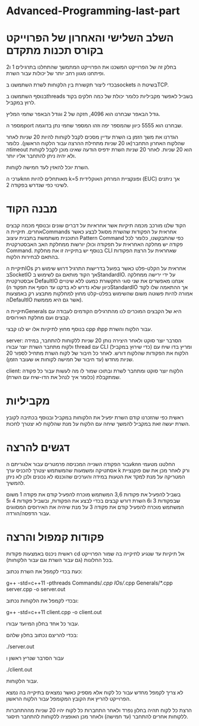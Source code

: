 # Advanced-Programming-last-part

# השלב השלישי והאחרון של הפרוייקט בקורס תכנות מתקדם
בחלק זה של הפרוייקט המשכנו את הפרוייקט המתמשך שהתחלנו בתרגילים 1 ו2 ופיתחנו
מגוון רחב יותר של יכולות עבור השרת.

בכדי ליצור תקשורת בין הלקוחות לשרת השתמשנו בsockets בשיטת הTCP.

בנוסף השתמשנו בthreads בשביל לאפשר מקביליות כלומר יכולת של כמה חלקים בקוד לרוץ במקביל.

גודל הבאפר שבחרנו הוא 4096, חזקה של 2 וגודל הבאפר שחמי המליץ.

מספר הport שבחרנו הוא 5555 כיוון שהמספר יפה וזהו המספר שחמי נתן בדוגמה.

הגדרנו את משך הזמן בו השרת עדיין מסכים לקבל לקוחות להיות 20 שניות לאחר שהלקוח האחרון התחבר(או 20 שניות מתחילת ההרצה עבור הלקוח הראשון).
כלומר הtimeout הוא 20 שניות.
לאחר 20 שניות השרת ידפיס הודעה שאינו מוכן לקבל לקוחות ולא יהיה ניתן להתחבר אליו יותר.

השרת יוכל להאזין לעד חמישה לקוחות.

ערכי הknn מאותחלים להיות k=5 ופונקציית המרחק האוקלידית (EUC) אך ניתנים לשינוי כפי שנדרש בפקודה 2.


# מבנה הקוד
הקוד שלנו מורכב מכמה תיקיות אשר אחראיות על דברים שונים ובנוסף מכמה קבצים אחרים.
תיקיית הCommands אחראית על הפקודות שהשרת מסוגל לבצע כאשר התוכנית משתמשת בתבנית עיצוב Pattern Command כפי שהתבקשנו, כלומר לכל פקודה יש מחלקה האחראית על תפקודה וכולן יורשות ממחלקת האב האבסטרקטית Command.
בנוסף יש בתיקייה זו את מחלקת CLI שאחראית על הרצת הפקודות בהתאם לבחירות הלקוח.

תיקיית הIOs אחראית על הקלט-פלט כאשר בפועל בדרישות התרגיל דרוש שימוש רק בSocketIO אך הקוד מותאם גם לשימוש בStandardIO.
על ידי ירישה ממחלקה אבסטרקטית DefaultIO אנחנו מאפשרים את שני סוגי התקשורת כמעט ללא שינויים (כיוון שלא נדרש לא בדקנו עד הסוף את תפקוד הStandardIO אך ההתאמה שלו לקוד אמורה להיות פשוטה משום שהשימוש בפלט-קלט מחוץ למחלקות מתבצע רק באמצעות הDefaultIO אשר גם היא מממשת).

תיקיית הGenerals היא של הקבצים המוכרים לנו מהתרגילים הקודמים לעבודה עם קבצים ועם מחלקת האירוסים.

בנוסף מחוץ לתיקיות אלו יש לנו קבצי cpp וhpp עבור הלקוח והשרת.

server:
הסרבר יוצר סוקט ולאחר היצירה נותן 20 שניות ללקוחות להתחבר, במידה ולקוח מתחבר השרת יוצר עבורו thread עם CLI (כדי שירוץ במקביל) ומריץ בדו שיח עם הלקוח את הפקודות שהלקוח דורש.
לאחר כל חיבור של לקוח השרת מתחיל לספור 20 שניות מחדש (עד חיבור של חמישה לקוחות או שעובר הזמן).

client:
הלקוח יוצר סוקט ומתחבר לשרת ובתוכו שמור לו מה לעשות עבור כל פקודה שמתקבלת (כלומר איך לנהל את הדו-שיח עם השרת).

# מקביליות
ראשית כפי שהזכרנו קודם השרת יפעיל את הלקוחות במקביל ובנוסף בכתיבה לקובץ השרת יעשה זאת במקביל להמשך שיחה עם הלקוח על מנת שהלקוח לא יצטרך לחכות.

# דגשים להרצה
עבור הפקודה השנייה המכניסה פרמטרים עבור אלגוריתם הknn החלטנו מטעמי אסתטיקה ומשמעות שהמשתמש יצטרך להכניס ערך k ורק לאחר מכן את שם פוקנציית המטריקה על מנת למקד את הטעות במידה והערכים שהוכנסו לא נכונים ולכן לא ניתן להמשיך.

בשביל להפעיל את פקודות 3,6 המשתמש מוכרח להפעיל קודם את פקודה 1 משום שבפקודות 3 ו6 השרת דורש קבצים בכדי לבצע את הפקודות, ובשביל פקודות 4 ו5 המשתמש מוכרח להפעיל קודם את פקודה 3 על מנת שיהיה את האירוסים המסווגים עבור הדפסה/הורדה.


# פקודות קמפול והרצה

ראשית ניכנס באמצעות פקודות cd אל תיקיות עד שנגיע לתיקייה בה שמור הפרוייקט בכל החלונות (גם עבור השרת וגם עבור הלקוחות).

כעת בכדי לקמפל את השרת נכתוב:

g++ -std=c++11 -pthreads Commands/*.cpp IOs/*.cpp Generals/*.cpp server.cpp -o server.out

ובכדי לקמפל את הלקוחות נכתוב:

g++ -std=c++11 client.cpp -o client.out

עבור כל אחד בחלון המיועד עבורו.

בכדי להריצם נכתוב בחלון שלהם:

./server.out

עבור הסרבר שנריץ ראשון ו

./client.out

עבור הלקוחות.

לא צריך לקמפל מחדש עבור כל לקוח אלא מספיק כאשר נמצאים בתיקייה בה נמצא הפרוייקט להריץ את הקובץ המקומפל עבור הלקוח הראשון.

הרצת כל לקוח תהיה בחלון נפרד ולאחר התחברות כל לקוח יהיו 20 שניות מההתחברות ללקוחות אחרים להתחבר (עד חמישה) ולאחר מכן האופציה ללקוחות להתחבר תיסגר.
